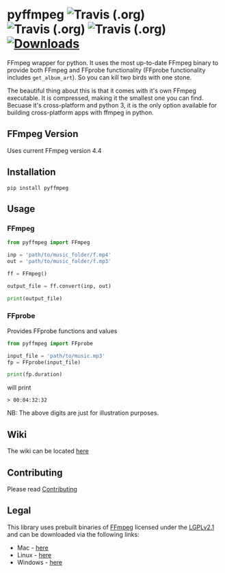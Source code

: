 # pyffmpeg    ![Travis (.org)](https://img.shields.io/travis/deuteronomy-works/pyffmpeg/build-linux?label=Linux&logo=linux&logoColor=white&style=for-the-badge)  ![Travis (.org)](https://img.shields.io/travis/deuteronomy-works/pyffmpeg/build-darwin?label=MacOs&logo=apple&style=for-the-badge)  ![Travis (.org)](https://img.shields.io/travis/deuteronomy-works/pyffmpeg/build-windows?label=Windows&logo=windows&style=for-the-badge)  [![Downloads](https://pepy.tech/badge/pyffmpeg/month)](https://pepy.tech/project/pyffmpeg)


FFmpeg wrapper for python. It uses the most up-to-date FFmpeg binary to provide both FFmpeg and FFprobe functionality (FFprobe functionality includes `get_album_art`). So you can kill two birds with one stone.

The beautiful thing about this is that it comes with it's own FFmpeg executable. It is compressed, making it the smallest one you can find. Becuase it's cross-platform and python 3, it is the only option available for building cross-platform apps with ffmpeg in python.

## FFmpeg Version
Uses current FFmpeg version 4.4

## Installation
    pip install pyffmpeg

## Usage
### FFmpeg
```python
from pyffmpeg import FFmpeg

inp = 'path/to/music_folder/f.mp4'
out = 'path/to/music_folder/f.mp3'

ff = FFmpeg()

output_file = ff.convert(inp, out)

print(output_file)

```

### FFprobe
Provides FFprobe functions and values


```python
from pyffmpeg import FFprobe

input_file = 'path/to/music.mp3'
fp = FFprobe(input_file)

print(fp.duration)
```
will print
```shell
> 00:04:32:32
```
NB: The above digits are just for illustration purposes.


## Wiki
The wiki can be located [here](https://github.com/deuteronomy-works/pyffmpeg/wiki)


## Contributing
Please read [Contributing](https://github.com/deuteronomy-works/pyffmpeg/wiki/How-to-Contribute)

## Legal
This library uses prebuilt binaries of <a href=http://ffmpeg.org>FFmpeg</a> licensed under the <a href=http://www.gnu.org/licenses/old-licenses/lgpl-2.1.html>LGPLv2.1</a> and can be downloaded via the following links:
  * Mac - <a href="https://evermeet.cx/ffmpeg/">here</a>
  * Linux - <a href="https://johnvansickle.com/ffmpeg/">here</a>
  * Windows - <a href="https://www.gyan.dev/ffmpeg/builds/">here</a>
